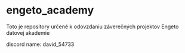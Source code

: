 # engeto_academy

Toto je repository určené k odovzdaniu záverečných projektov Engeto datovej akademie

discord name: david_54733
